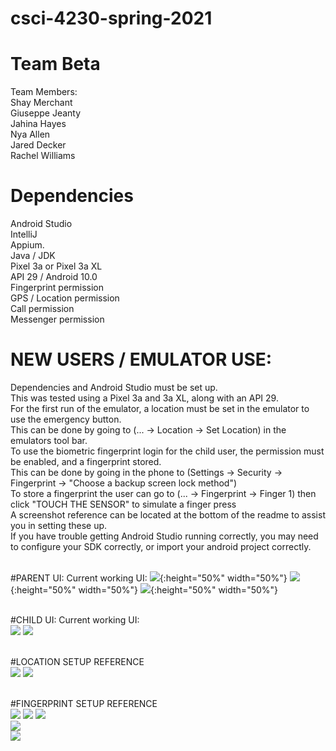 # csci-4230-spring-2021
# Team Beta

Team Members: <br>
Shay Merchant <br> Giuseppe Jeanty <br> Jahina Hayes <br> Nya Allen <br> Jared Decker <br> Rachel Williams

# Dependencies 
Android Studio <br>
IntelliJ<br>
Appium.<br>
Java / JDK <br>
Pixel 3a or Pixel 3a XL<br>
API 29 / Android 10.0<br>
Fingerprint permission<br>
GPS / Location permission<br>
Call permission<br>
Messenger permission<br>




# NEW USERS / EMULATOR USE:
Dependencies and Android Studio must be set up.<br>
This was tested using a Pixel 3a and 3a XL, along with an API 29. <br>
For the first run of the emulator, a location must be set in the emulator to use the emergency button.<br>
This can be done by going to (... -> Location -> Set Location) in the emulators tool bar.<br>
To use the biometric fingerprint login for the child user, the permission must be enabled, and a fingerprint stored.<br>
This can be done by going in the phone to (Settings -> Security -> Fingerprint -> "Choose a backup screen lock method")<br>
To store a fingerprint the user can go to (... -> Fingerprint -> Finger 1) then click "TOUCH THE SENSOR" to simulate a finger press <br>
A screenshot reference can be located at the bottom of the readme to assist you in setting these up.<br>
If you have trouble getting Android Studio running correctly, you may need to configure your SDK correctly,
or import your android project correctly.<br><br>




#PARENT UI:
Current working UI:
![](screenshots/working_ui_parent.JPG){:height="50%" width="50%"}
![](screenshots/working_ui_parent2.JPG){:height="50%" width="50%"}
![](screenshots/working_ui_parent3.JPG){:height="50%" width="50%"}
<br><br>

#CHILD UI:
Current working UI:
<br>
![](screenshots/working_ui_child.JPG)
![](screenshots/working_ui_child2.JPG)
<br><br>


#LOCATION SETUP REFERENCE
<br>
![](screenshots/toolbar.JPG)
![](screenshots/working_ui.JPG)
<br><br>




#FINGERPRINT SETUP REFERENCE
<br>
![](screenshots/fingerprint_settings1.JPG)
![](screenshots/fingerprint_settings2.JPG)
![](screenshots/fingerprint_settings3.JPG)
<br>
![](screenshots/toolbar.JPG)
<br>
![](screenshots/fingerprint.JPG)
<br><br>